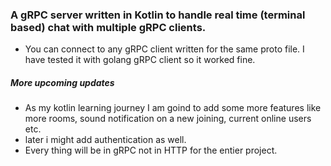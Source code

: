 ### A gRPC server written in Kotlin to handle real time (terminal based) chat with multiple gRPC clients. 
* You can connect to any gRPC client written for the same proto file. I have tested it with golang gRPC client so it worked fine.

##### More upcoming updates
- As my kotlin learning journey I am goind to add some more features like more rooms, sound notification on a new joining, current online users etc.
- later i might add authentication as well.
- Every thing will be in gRPC not in HTTP for the entier project. 
